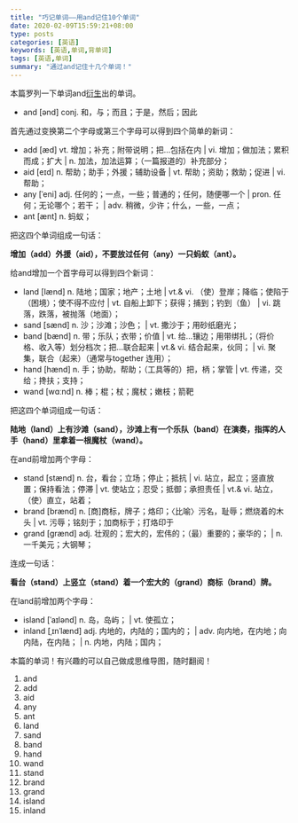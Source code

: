 ```yaml
---
title: "巧记单词——用and记住10个单词"
date: 2020-02-09T15:59:21+08:00
type: posts
categories: [英语]
keywords: [英语,单词,背单词]
tags: [英语,单词]
summary: "通过and记住十几个单词！"
---
```


本篇罗列一下单词and[衍生](https://www.jianshu.com/p/38f5a4b6943c)出的单词。

* and [ənd] conj. 和，与；而且；于是，然后；因此

首先通过变换第二个字母或第三个字母可以得到四个简单的新词：

* add [æd] vt. 增加；补充；附带说明；把…包括在内 | vi. 增加；做加法；累积而成；扩大 | n. 加法，加法运算；（一篇报道的）补充部分；
* aid [eɪd] n. 帮助；助手；外援；辅助设备 | vt. 帮助；资助；救助；促进 | vi. 帮助；
* any [ˈeni] adj. 任何的；一点，一些；普通的；任何，随便哪一个 | pron. 任何；无论哪个；若干； | adv. 稍微，少许；什么，一些，一点；
* ant [ænt] n. 蚂蚁；

把这四个单词组成一句话：

**增加（add）外援（aid），不要放过任何（any）一只蚂蚁（ant）。**

给and增加一个首字母可以得到四个新词：

* land [lænd] n. 陆地；国家；地产；土地 | vt.& vi. （使）登岸；降临；使陷于（困境）；使不得不应付 | vt. 自船上卸下；获得；捕到；钓到（鱼） | vi. 跳落，跌落，被抛落（地面）；
* sand [sænd] n. 沙；沙滩；沙色； | vt. 撒沙于；用砂纸磨光；
* band [bænd] n. 带；乐队；衣带；价值 | vt. 给…镶边；用带绑扎；（将价格、收入等）划分档次；把…联合起来 | vt.& vi. 结合起来，伙同； | vi. 聚集，联合（起来）（通常与together 连用）；
* hand [hænd] n. 手；协助，帮助；（工具等的）把，柄；掌管 | vt. 传递，交给；搀扶；支持；
* wand [wɑːnd] n. 棒；棍；杖；魔杖；嫩枝；箭靶

把这四个单词组成一句话：

**陆地（land）上有沙滩（sand），沙滩上有一个乐队（band）在演奏，指挥的人手（hand）里拿着一根魔杖（wand）。**

在and前增加两个字母：

* stand [stænd] n. 台，看台；立场；停止；抵抗 | vi. 站立，起立；竖直放置；保持看法；停滞 | vt. 使站立；忍受；抵御；承担责任 | vt.& vi. 站立，（使）直立，站着；
* brand [brænd] n. [商]商标，牌子；烙印；〈比喻〉污名，耻辱；燃烧着的木头 | vt. 污辱；铭刻于；加商标于；打烙印于
* grand [grænd] adj. 壮观的；宏大的，宏伟的；（最）重要的；豪华的； | n. 一千美元；大钢琴；

连成一句话：

**看台（stand）上竖立（stand）着一个宏大的（grand）商标（brand）牌。**

在land前增加两个字母：

* island [ˈaɪlənd] n. 岛，岛屿； | vt. 使孤立；
* inland [ˌɪnˈlænd] adj. 内地的，内陆的；国内的； | adv. 向内地，在内地；向内陆，在内陆； | n. 内地，内陆；国内；

本篇的单词！有兴趣的可以自己做成思维导图，随时翻阅！

1. and
1. add
1. aid
1. any
1. ant
1. land
1. sand
1. band
1. hand
1. wand
1. stand
1. brand
1. grand
1. island
1. inland